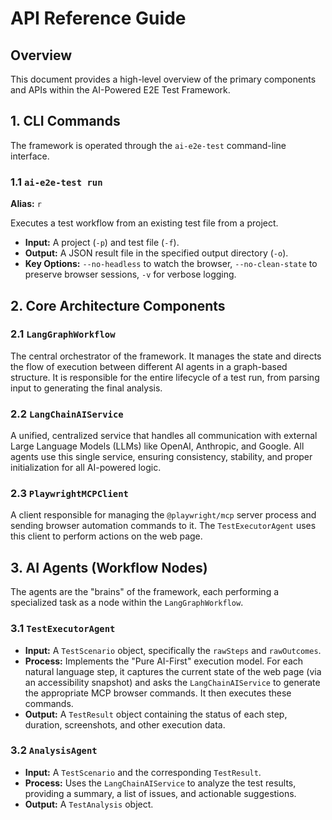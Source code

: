 # API Reference Guide

## Overview

This document provides a high-level overview of the primary components and APIs within the AI-Powered E2E Test Framework.

## 1. CLI Commands

The framework is operated through the `ai-e2e-test` command-line interface.

### 1.1 `ai-e2e-test run`

**Alias:** `r`

Executes a test workflow from an existing test file from a project.

- **Input:** A project (`-p`) and test file (`-f`).
- **Output:** A JSON result file in the specified output directory (`-o`).
- **Key Options:** `--no-headless` to watch the browser, `--no-clean-state` to preserve browser sessions, `-v` for verbose logging.

## 2. Core Architecture Components

### 2.1 `LangGraphWorkflow`

The central orchestrator of the framework. It manages the state and directs the flow of execution between different AI agents in a graph-based structure. It is responsible for the entire lifecycle of a test run, from parsing input to generating the final analysis.

### 2.2 `LangChainAIService`

A unified, centralized service that handles all communication with external Large Language Models (LLMs) like OpenAI, Anthropic, and Google. All agents use this single service, ensuring consistency, stability, and proper initialization for all AI-powered logic.

### 2.3 `PlaywrightMCPClient`

A client responsible for managing the `@playwright/mcp` server process and sending browser automation commands to it. The `TestExecutorAgent` uses this client to perform actions on the web page.

## 3. AI Agents (Workflow Nodes)

The agents are the "brains" of the framework, each performing a specialized task as a node within the `LangGraphWorkflow`.

### 3.1 `TestExecutorAgent`

- **Input:** A `TestScenario` object, specifically the `rawSteps` and `rawOutcomes`.
- **Process:** Implements the "Pure AI-First" execution model. For each natural language step, it captures the current state of the web page (via an accessibility snapshot) and asks the `LangChainAIService` to generate the appropriate MCP browser commands. It then executes these commands.
- **Output:** A `TestResult` object containing the status of each step, duration, screenshots, and other execution data.

### 3.2 `AnalysisAgent`

- **Input:** A `TestScenario` and the corresponding `TestResult`.
- **Process:** Uses the `LangChainAIService` to analyze the test results, providing a summary, a list of issues, and actionable suggestions.
- **Output:** A `TestAnalysis` object.
